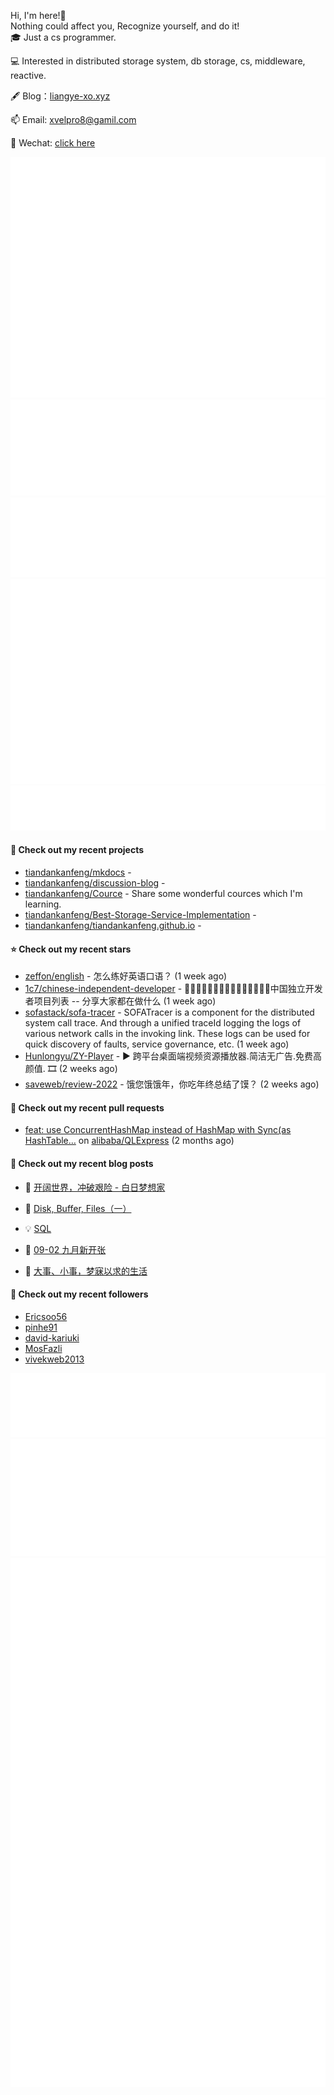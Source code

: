Hi, I'm here!👋
<br>
Nothing could affect you, Recognize yourself, and do it!
<br>
🎓 Just a cs programmer.

💻 Interested in distributed storage system, db storage, cs, middleware, reactive.

🖋 Blog：[liangye-xo.xyz](https://liangye-xo.xyz)

📫 Email: [xvelpro8@gamil.com](mailto:xvelpro8@gamil.com)

💬 Wechat: [click here](https://tiandankanfeng.github.io/about/)



![Metrics](/github-metrics.svg)
![Metrics](/metrics.plugin.languages.details.svg)
![Metrics](/metrics.plugin.languages.recent.svg)
![Metrics](/metrics.plugin.stars.svg)
![Metrics](/metrics.plugin.topics.svg)
















#### 🌱 Check out my recent projects

- [tiandankanfeng/mkdocs](https://github.com/tiandankanfeng/mkdocs) - 
- [tiandankanfeng/discussion-blog](https://github.com/tiandankanfeng/discussion-blog) - 
- [tiandankanfeng/Cource](https://github.com/tiandankanfeng/Cource) - Share some wonderful cources which I&#39;m learning.
- [tiandankanfeng/Best-Storage-Service-Implementation](https://github.com/tiandankanfeng/Best-Storage-Service-Implementation) - 
- [tiandankanfeng/tiandankanfeng.github.io](https://github.com/tiandankanfeng/tiandankanfeng.github.io) - 

#### ⭐ Check out my recent stars

- [zeffon/english](https://github.com/zeffon/english) -  怎么练好英语口语？ (1 week ago)
- [1c7/chinese-independent-developer](https://github.com/1c7/chinese-independent-developer) - 👩🏿‍💻👨🏾‍💻👩🏼‍💻👨🏽‍💻👩🏻‍💻中国独立开发者项目列表 -- 分享大家都在做什么 (1 week ago)
- [sofastack/sofa-tracer](https://github.com/sofastack/sofa-tracer) - SOFATracer is a component for the distributed system call trace. And through a unified traceId logging the logs of various network calls in the invoking link. These logs can be used for quick discovery of faults, service governance, etc. (1 week ago)
- [Hunlongyu/ZY-Player](https://github.com/Hunlongyu/ZY-Player) - ▶️ 跨平台桌面端视频资源播放器.简洁无广告.免费高颜值. 🎞 (2 weeks ago)
- [saveweb/review-2022](https://github.com/saveweb/review-2022) - 饿您饿饿年，你吃年终总结了馍？ (2 weeks ago)

#### 🔨 Check out my recent pull requests

- [feat: use ConcurrentHashMap instead of HashMap with Sync(as HashTable…](https://github.com/alibaba/QLExpress/pull/221) on [alibaba/QLExpress](https://github.com/alibaba/QLExpress) (2 months ago)

#### 📜 Check out my recent blog posts

- 🦒 [开阔世界，冲破艰险 - 白日梦想家](https://liangye-xo.xyz/?p=906) 

- 🐲 [Disk, Buffer, Files（一）](https://liangye-xo.xyz/?p=886) 

- 💡 [SQL](https://liangye-xo.xyz/?p=882) 

- 👺 [09-02 九月新开张](https://liangye-xo.xyz/?p=880) 

- 🚦 [大事、小事，梦寐以求的生活](https://liangye-xo.xyz/?p=877) 


#### 👯 Check out my recent followers

- [Ericsoo56](https://github.com/Ericsoo56)
- [pinhe91](https://github.com/pinhe91)
- [david-kariuki](https://github.com/david-kariuki)
- [MosFazli](https://github.com/MosFazli)
- [vivekweb2013](https://github.com/vivekweb2013)

![Metrics](/metrics.plugin.achievements.svg)
![Metrics](/metrics.plugin.anilist.characters.svg)
![Metrics](/metrics.plugin.anilist.svg)


